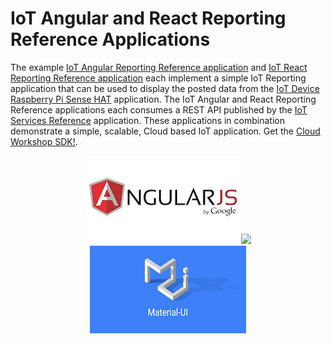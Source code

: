 **IoT Angular and React Reporting Reference Applications**
==================
The example [IoT Angular Reporting Reference application](https://github.com/markreha/cloudappAngular/blob/master/README.md) and [IoT React Reporting Reference application](https://github.com/markreha/cloudappReact/blob/master/README.md) each implement a simple IoT Reporting application that can be used to display the posted data from the [IoT Device Raspberry Pi Sense HAT](https://github.com/markreha/cloudpi/blob/master/README.md) application. The IoT Angular and React Reporting Reference applications each consumes a REST API published by the [IoT Services Reference](https://github.com/markreha/cloudservices/blob/master/README.md) application. These applications in combination  demonstrate a simple, scalable, Cloud based IoT application. Get the [Cloud Workshop SDK!](https://github.com/markreha/cloudworkshop/blob/master/README.md).

<p align="center">
<img src="Diagrams/logo5.jpg"/><img src="Diagrams/logo6.jpg" /><img src="Diagrams/logo7.png" /> 
</p>

